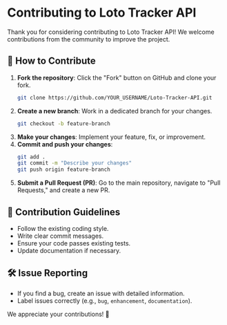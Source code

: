 # Contributing to Loto Tracker API

Thank you for considering contributing to Loto Tracker API! We welcome contributions from the community to improve the project.

## 🚀 How to Contribute
1. **Fork the repository**: Click the "Fork" button on GitHub and clone your fork.
   ```sh
   git clone https://github.com/YOUR_USERNAME/Loto-Tracker-API.git
   ```
2. **Create a new branch**: Work in a dedicated branch for your changes.
   ```sh
   git checkout -b feature-branch
   ```
3. **Make your changes**: Implement your feature, fix, or improvement.
4. **Commit and push your changes**:
   ```sh
   git add .
   git commit -m "Describe your changes"
   git push origin feature-branch
   ```
5. **Submit a Pull Request (PR)**: Go to the main repository, navigate to "Pull Requests," and create a new PR.

## 📝 Contribution Guidelines
- Follow the existing coding style.
- Write clear commit messages.
- Ensure your code passes existing tests.
- Update documentation if necessary.

## 🛠 Issue Reporting
- If you find a bug, create an issue with detailed information.
- Label issues correctly (e.g., `bug`, `enhancement`, `documentation`).

We appreciate your contributions! 🚀

